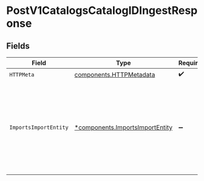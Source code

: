 # PostV1CatalogsCatalogIDIngestResponse


## Fields

| Field                                                                                                                           | Type                                                                                                                            | Required                                                                                                                        | Description                                                                                                                     |
| ------------------------------------------------------------------------------------------------------------------------------- | ------------------------------------------------------------------------------------------------------------------------------- | ------------------------------------------------------------------------------------------------------------------------------- | ------------------------------------------------------------------------------------------------------------------------------- |
| `HTTPMeta`                                                                                                                      | [components.HTTPMetadata](../../models/components/httpmetadata.md)                                                              | :heavy_check_mark:                                                                                                              | N/A                                                                                                                             |
| `ImportsImportEntity`                                                                                                           | [*components.ImportsImportEntity](../../models/components/importsimportentity.md)                                               | :heavy_minus_sign:                                                                                                              | Accepts catalog data in the configured format and asyncronously processes the data to incorporate changes into service catalog. |